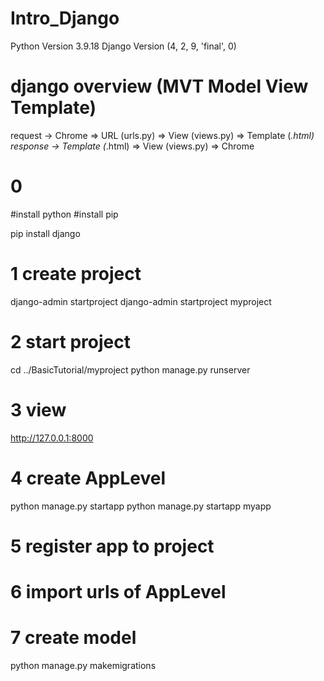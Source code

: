 # Intro_Django

Python Version 3.9.18
Django Version (4, 2, 9, 'final', 0)

# django overview (MVT Model View Template)
request ->  Chrome  => URL (urls.py) => View (views.py) => Template (*.html)
response -> Template (*.html) => View (views.py) => Chrome

# 0
#install python
#install pip 

pip install django

# 1 create project
django-admin startproject <project-name>
django-admin startproject myproject

# 2 start project
cd ../BasicTutorial/myproject
python manage.py runserver

# 3 view
http://127.0.0.1:8000


# 4 create AppLevel
python manage.py startapp <app-name>
python manage.py startapp myapp

# 5 register app to project

# 6 import urls of AppLevel

# 7 create model
python manage.py makemigrations
